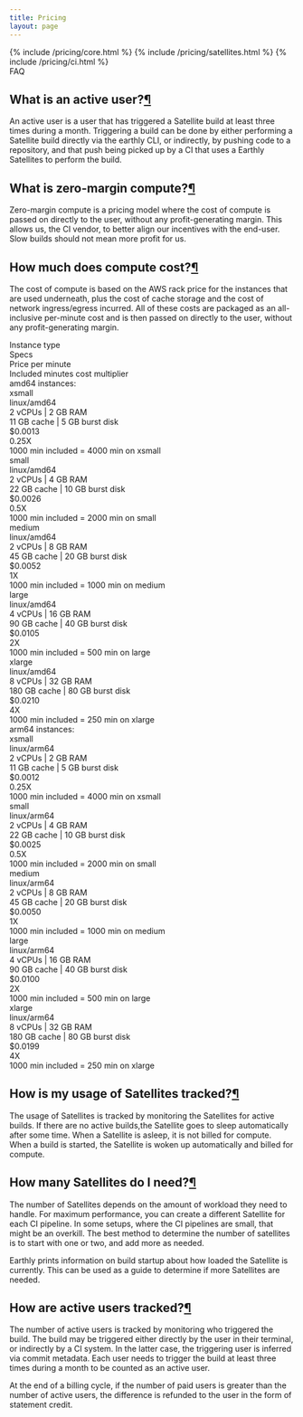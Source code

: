 ```yaml
---
title: Pricing
layout: page
---
```


<link rel="stylesheet" href="/assets/css/subpage.css">

<div class="grid grid-cols-1 gap-2 lg:grid-cols-3 mb-12">
  {% include /pricing/core.html  %}
  {% include /pricing/satellites.html  %}
  {% include /pricing/ci.html  %}
</div>

<div class="text-3xl font-semibold mt-10"> FAQ</div>

<h2 class="text-2xl font-semibold mb-5 mt-20" id="what-is-an-active-user">What is an active user?<span class="hide"><a href="#what-is-an-active-user">¶</a></span></h2>

An active user is a user that has triggered a Satellite build at least three times during a month. Triggering a build can be done by either performing a Satellite build directly via the earthly CLI, or indirectly, by pushing code to a repository, and that push being picked up by a CI that uses a Earthly Satellites to perform the build.

<h2 class="text-2xl font-semibold mb-5 mt-20" id="zero-margin-compute">What is zero-margin compute?<span class="hide"><a href="#zero-margin-compute">¶</a></span></h2>

Zero-margin compute is a pricing model where the cost of compute is passed on directly to the user, without any profit-generating margin. This allows us, the CI vendor, to better align our incentives with the end-user. Slow builds should not mean more profit for us.

<h2 class="text-2xl font-semibold mb-5 mt-20" id="compute">How much does compute cost?<span class="hide"><a href="#compute">¶</a></span></h2>

The cost of compute is based on the AWS rack price for the instances that are used underneath, plus the cost of cache storage and the cost of network ingress/egress incurred. All of these costs are packaged as an all-inclusive per-minute cost and is then passed on directly to the user, without any profit-generating margin.

<div class="grid grid-cols-4 mt-10">
<div class="font-semibold text-xl border-b flex">Instance type</div>
<div class="font-semibold text-xl border-b flex">Specs </div>
<div class="font-semibold text-xl border-b flex">Price per minute</div>
<div class="font-semibold text-xl border-b flex">Included minutes cost multiplier</div>
</div>
<div class="grid grid-cols-4 border-b font-semibold pb-2 text-lg pt-8">amd64 instances:</div>
<div class="grid grid-cols-4 border-b">
<div class="py-4"><span class="font-semibold">xsmall</span><br/>linux/amd64</div>
<div class="py-4">2 vCPUs | 2 GB RAM<br/>11 GB cache | 5 GB burst disk</div>
<div class="py-4">$0.0013</div>
<div class="py-4">0.25X<br/><span class="text-xs">1000 min included = 4000 min on xsmall</span></div>
</div>

<div class="grid grid-cols-4 border-b">
<div class="py-4"><span class="font-semibold">small</span><br/>linux/amd64</div>
<div class="py-4">2 vCPUs | 4 GB RAM<br/>22 GB cache | 10 GB burst disk</div>
<div class="py-4">$0.0026</div>
<div class="py-4">0.5X<br/><span class="text-xs">1000 min included = 2000 min on small</span></div>
</div>

<div class="grid grid-cols-4 border-b">
<div class="py-4"><span class="font-semibold">medium</span><br/>linux/amd64</div>
<div class="py-4">2 vCPUs | 8 GB RAM<br/>45 GB cache | 20 GB burst disk</div>
<div class="py-4">$0.0052</div>
<div class="py-4">1X<br/><span class="text-xs">1000 min included = 1000 min on medium</span></div>
</div>

<div class="grid grid-cols-4 border-b">
<div class="py-4"><span class="font-semibold">large</span><br/>linux/amd64</div>
<div class="py-4">4 vCPUs | 16 GB RAM<br/>90 GB cache | 40 GB burst disk</div>
<div class="py-4">$0.0105</div>
<div class="py-4">2X<br/><span class="text-xs">1000 min included = 500 min on large</span></div>
</div>

<div class="grid grid-cols-4 border-b">
<div class="py-4"><span class="font-semibold">xlarge</span><br/>linux/amd64</div>
<div class="py-4">8 vCPUs | 32 GB RAM<br/>180 GB cache | 80 GB burst disk</div>
<div class="py-4">$0.0210</div>
<div class="py-4">4X<br/><span class="text-xs">1000 min included = 250 min on xlarge</span></div>
</div>

<div class="grid grid-cols-4 border-b font-semibold text-lg pb-2 pt-8">arm64 instances:</div>
<div class="grid grid-cols-4 border-b">
<div class="py-4"><span class="font-semibold">xsmall</span><br/>linux/arm64</div>
<div class="py-4">2 vCPUs | 2 GB RAM<br/>11 GB cache | 5 GB burst disk</div>
<div class="py-4">$0.0012</div>
<div class="py-4">0.25X<br/><span class="text-xs">1000 min included = 4000 min on xsmall</span></div>
</div>

<div class="grid grid-cols-4 border-b">
<div class="py-4"><span class="font-semibold">small</span><br/>linux/arm64</div>
<div class="py-4">2 vCPUs | 4 GB RAM<br/>22 GB cache | 10 GB burst disk</div>
<div class="py-4">$0.0025</div>
<div class="py-4">0.5X<br/><span class="text-xs">1000 min included = 2000 min on small</span></div>
</div>

<div class="grid grid-cols-4 border-b">
<div class="py-4"><span class="font-semibold">medium</span><br/>linux/arm64</div>
<div class="py-4">2 vCPUs | 8 GB RAM<br/>45 GB cache | 20 GB burst disk</div>
<div class="py-4">$0.0050</div>
<div class="py-4">1X<br/><span class="text-xs">1000 min included = 1000 min on medium</span></div>
</div>

<div class="grid grid-cols-4">
<div class="py-4"><span class="font-semibold">large</span><br/>linux/arm64</div>
<div class="py-4">4 vCPUs | 16 GB RAM<br/>90 GB cache | 40 GB burst disk</div>
<div class="py-4">$0.0100</div>
<div class="py-4">2X<br/><span class="text-xs">1000 min included = 500 min on large</span></div>
</div>

<div class="grid grid-cols-4">
<div class="py-4"><span class="font-semibold">xlarge</span><br/>linux/arm64</div>
<div class="py-4">8 vCPUs | 32 GB RAM<br/>180 GB cache | 80 GB burst disk</div>
<div class="py-4">$0.0199</div>
<div class="py-4">4X<br/><span class="text-xs">1000 min included = 250 min on xlarge</span></div>
</div>

<h2 class="text-2xl font-semibold mb-5 mt-20" id="usage-tracked">How is my usage of Satellites tracked?<span class="hide"><a href="#usage-tracked">¶</a></span></h2>

The usage of Satellites is tracked by monitoring the Satellites for active builds. If there are no active builds,the Satellite goes to sleep automatically after some time. When a Satellite is asleep, it is not billed for compute. When a build is started, the Satellite is woken up automatically and billed for compute.

<h2 class="text-2xl font-semibold mb-5 mt-20" id="how-many-satellites">How many Satellites do I need?<span class="hide"><a href="#how-many-satellites">¶</a></span></h2>

The number of Satellites depends on the amount of workload they need to handle. For maximum performance, you can create a different Satellite for each CI pipeline. In some setups, where the CI pipelines are small, that might be an overkill. The best method to determine the number of satellites is to start with one or two, and add more as needed.

Earthly prints information on build startup about how loaded the Satellite is currently. This can be used as a guide to determine if more Satellites are needed.

<h2 class="text-2xl font-semibold mb-5 mt-20" id="how-are-active-users-tracked">How are active users tracked?<span class="hide"><a href="#how-are-active-users-tracked">¶</a></span></h2>

The number of active users is tracked by monitoring who triggered the build. The build may be triggered either directly by the user in their terminal, or indirectly by a CI system. In the latter case, the triggering user is inferred via commit metadata. Each user needs to trigger the build at least three times during a month to be counted as an active user.

At the end of a billing cycle, if the number of paid users is greater than the number of active users, the difference is refunded to the user in the form of statement credit.
